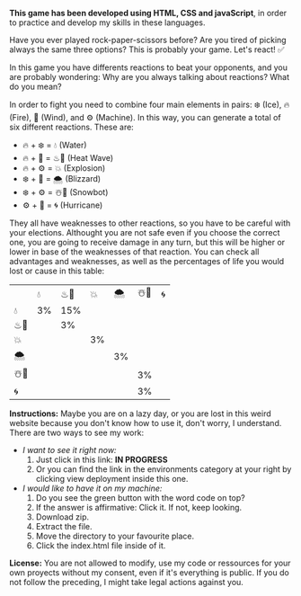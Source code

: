 <strong>This game has been developed using HTML, CSS and javaScript</strong>, in order to practice and develop my skills in these languages.

Have you ever played rock-paper-scissors before? Are you tired of picking always the same three options? This is probably your game. Let's react! ✅

In this game you have differents reactions to beat your opponents, and you are probably wondering: Why are you always talking about reactions? What do you mean?

In order to fight you need to combine four main elements in pairs: ❄️ (Ice), 🔥 (Fire), 🍃 (Wind), and ⚙️ (Machine). In this way, you can generate a total of six different reactions. These are:

<ul>
    <li>🔥 + ❄️ = 💧 (Water)</li>
    <li>🔥 + 🍃 = ♨💨 (Heat Wave)</li>
    <li>🔥 + ⚙️ = 💥 (Explosion)</li>
    <li>❄️ + 🍃 = 🌨️ (Blizzard)</li>
    <li>❄️ + ⚙️ = ☃️🤖 (Snowbot)</li>
    <li>⚙️ + 🍃 = 🌀 (Hurricane)</li>
</ul>

They all have weaknesses to other reactions, so you have to be careful with your elections. Althought you are not safe even if you choose the correct one, you are going to receive damage in any turn, but this will be higher or lower in base of the weaknesses of that reaction. You can check all advantages and weaknesses, as well as the percentages of life you would lost or cause in this table: 

<table>
    <tr>
        <td></td>
        <td>💧</td>
        <td>♨💨</td>
        <td>💥</td>
        <td>🌨️</td>
        <td>☃️🤖</td>
        <td>🌀</td>
    </tr>
    <tr>
        <td>💧</td>
        <td>3%</td>
        <td>15%</td>
        <td></td>
        <td></td>
        <td></td>
    </tr>
    <tr>
        <td>♨💨</td>
        <td></td>
        <td>3%</td>
        <td></td>
        <td></td>
        <td></td>
    </tr>
    <tr>
        <td>💥</td>
        <td></td>
        <td></td>
        <td>3%</td>
        <td></td>
        <td></td>
    </tr>
    <tr>
        <td>🌨️</td>
        <td></td>
        <td></td>
        <td></td>
        <td>3%</td>
        <td></td>
    </tr>
    <tr>
        <td>☃️🤖</td>
        <td></td>
        <td></td>
        <td></td>
        <td></td>
        <td>3%</td>
    </tr>
    <tr>
        <td>🌀</td>
        <td></td>
        <td></td>
        <td></td>
        <td></td>
        <td>3%</td>
    </tr>
</table>

<strong>Instructions:</strong> Maybe you are on a lazy day, or you are lost in this weird website because you don't know how to use it, don't worry, I understand.
There are two ways to see my work:
<ul>
    <li>
        <em>I want to see it right now:</em>
        <ol>
            <li>Just click in this link: <strong>IN PROGRESS</strong></li>
            <li>Or you can find the link in the environments category at your right by clicking view deployment inside this one.</li>
        </ol>
    </li>
    <li>
        <em>I would like to have it on my machine:</em>
        <ol>
            <li>Do you see the green button with the word code on top?</li>
            <li>If the answer is affirmative: Click it. If not, keep looking.</li>
            <li>Download zip.</li>
            <li>Extract the file.</li>
            <li>Move the directory to your favourite place.</li>
            <li>Click the index.html file inside of it.</li>
        </ol>
    </li>
</ul>
<strong>License:</strong> You are not allowed to modify, use my code or ressources for your own proyects without my consent, even if it's everything is public.
If you do not follow the preceding, I might take legal actions against you.